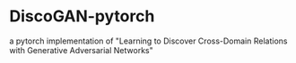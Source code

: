 # DiscoGAN-pytorch
a pytorch implementation of "Learning to Discover Cross-Domain Relations with Generative Adversarial Networks"
